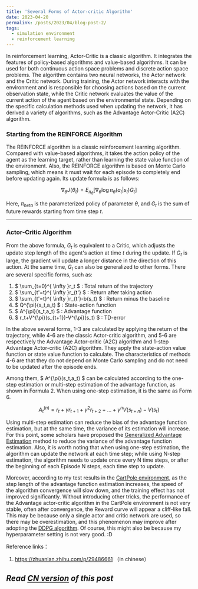 ```yaml
---
title: 'Several Forms of Actor-critic Algorithm'
date: 2023-04-20
permalink: /posts/2023/04/blog-post-2/
tags:
  - simulation environment
  - reinforcement learning
---
```


In reinforcement learning, Actor-Critic is a classic algorithm. It integrates the features of policy-based algorithms and value-based algorithms. It can be used for both continuous action space problems and discrete action space problems. The algorithm contains two neural networks, the Actor network and the Critic network. During training, the Actor network interacts with the environment and is responsible for choosing actions based on the current observation state, while the Critic network evaluates the value of the current action of the agent based on the environmental state. Depending on the specific calculation methods used when updating the network, it has derived a variety of algorithms, such as the Advantage Actor-Critic (A2C) algorithm.

### Starting from the REINFORCE Algorithm

The REINFORCE algorithm is a classic reinforcement learning algorithm. Compared with value-based algorithms, it takes the action policy of the agent as the learning target, rather than learning the state value function of the environment. Also, the REINFORCE algorithm is based on Monte Carlo sampling, which means it must wait for each episode to completely end before updating again. Its update formula is as follows:

$$ \nabla_{\theta} J(\theta_t) = E_{\pi_{\theta}}[\nabla_{\theta} \log \pi_{\theta}(a_t|s_t)G_t]$$

Here, $\pi_{	heta}$ is the parameterized policy of parameter $\theta$, and $G_t$ is the sum of future rewards starting from time step $t$.

------
### Actor-Critic Algorithm

From the above formula, $G_t$ is equivalent to a Critic, which adjusts the update step length of the agent's action at time $t$ during the update. If $G_t$ is large, the gradient will update a longer distance in the direction of this action. At the same time, $G_t$ can also be generalized to other forms. There are several specific forms, such as:

1. $ \sum_{t=0}^{ \infty }r_t $ : Total return of the trajectory
2. $ \sum_{t'=t}^{ \infty }r_{t'} $ : Return after taking action
3. $ \sum_{t'=t}^{ \infty }r_{t'}-b(s_t) $ : Return minus the baseline
4. $ Q^{\pi}(s_t,a_t) $ : State-action function
5. $ A^{\pi}(s_t,a_t) $ : Advantage function
6. $ r_t+V^{\pi}(s_{t+1})-V^{\pi}(s_t) $ : TD-error

In the above several forms, 1-3 are calculated by applying the return of the trajectory, while 4-6 are the classic Actor-critic algorithm, and 5-6 are respectively the Advantage Actor-critic (A2C) algorithm and 1-step Advantage Actor-critic (A2C) algorithm. They apply the state-action value function or state value function to calculate. The characteristics of methods 4-6 are that they do not depend on Monte Carlo sampling and do not need to be updated after the episode ends.

Among them, $ A^{\pi}(s_t,a_t) $ can be calculated according to the one-step estimation or multi-step estimation of the advantage function, as shown in Formula 2. When using one-step estimation, it is the same as Form 6.

$$ A^{(n)}_t = r_t + \gamma r_{t+1} + \gamma ^2 r_{t+2} + ... + \gamma^n V(s_{t+n}) - V(s_t) $$

Using multi-step estimation can reduce the bias of the advantage function estimation, but at the same time, the variance of its estimation will increase. For this point, some scholars have proposed the [Generalized Advantage Estimation](https://arxiv.org/abs/1506.02438) method to reduce the variance of the advantage function estimation. Also, it is worth noting that when using one-step estimation, the algorithm can update the network at each time step; while using N-step estimation, the algorithm needs to update once every N time steps, or after the beginning of each Episode N steps, each time step to update.

Moreover, according to my test results in the [CartPole environment](https://www.gymlibrary.dev/environments/classic_control/cart_pole/), as the step length of the advantage function estimation increases, the speed of the algorithm convergence will slow down, and the training effect has not improved significantly. Without introducing other tricks, the performance of the Advantage actor-critic algorithm in the CartPole environment is not very stable, often after convergence, the Reward curve will appear a cliff-like fall. This may be because only a single actor and critic network are used, so there may be overestimation, and this phenomenon may improve after adopting the [DDPG algorithm](https://arxiv.org/abs/1509.02971). Of course, this might also be because my hyperparameter setting is not very good. :D

Reference links：
1. https://zhuanlan.zhihu.com/p/29486661 （in chinese）

*Read [CN version](https://yqwang96.github.io/cnposts/2023/04/blog-post-2/) of this post*
------